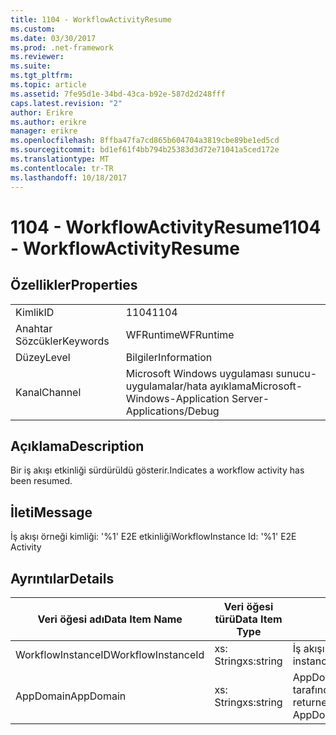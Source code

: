 ```yaml
---
title: 1104 - WorkflowActivityResume
ms.custom: 
ms.date: 03/30/2017
ms.prod: .net-framework
ms.reviewer: 
ms.suite: 
ms.tgt_pltfrm: 
ms.topic: article
ms.assetid: 7fe95d1e-34bd-43ca-b92e-587d2d248fff
caps.latest.revision: "2"
author: Erikre
ms.author: erikre
manager: erikre
ms.openlocfilehash: 8ffba47fa7cd865b604704a3819cbe89be1ed5cd
ms.sourcegitcommit: bd1ef61f4bb794b25383d3d72e71041a5ced172e
ms.translationtype: MT
ms.contentlocale: tr-TR
ms.lasthandoff: 10/18/2017
---
```

# <a name="1104---workflowactivityresume"></a><span data-ttu-id="45b17-102">1104 - WorkflowActivityResume</span><span class="sxs-lookup"><span data-stu-id="45b17-102">1104 - WorkflowActivityResume</span></span>
## <a name="properties"></a><span data-ttu-id="45b17-103">Özellikler</span><span class="sxs-lookup"><span data-stu-id="45b17-103">Properties</span></span>  
  
|||  
|-|-|  
|<span data-ttu-id="45b17-104">Kimlik</span><span class="sxs-lookup"><span data-stu-id="45b17-104">ID</span></span>|<span data-ttu-id="45b17-105">1104</span><span class="sxs-lookup"><span data-stu-id="45b17-105">1104</span></span>|  
|<span data-ttu-id="45b17-106">Anahtar Sözcükler</span><span class="sxs-lookup"><span data-stu-id="45b17-106">Keywords</span></span>|<span data-ttu-id="45b17-107">WFRuntime</span><span class="sxs-lookup"><span data-stu-id="45b17-107">WFRuntime</span></span>|  
|<span data-ttu-id="45b17-108">Düzey</span><span class="sxs-lookup"><span data-stu-id="45b17-108">Level</span></span>|<span data-ttu-id="45b17-109">Bilgiler</span><span class="sxs-lookup"><span data-stu-id="45b17-109">Information</span></span>|  
|<span data-ttu-id="45b17-110">Kanal</span><span class="sxs-lookup"><span data-stu-id="45b17-110">Channel</span></span>|<span data-ttu-id="45b17-111">Microsoft Windows uygulaması sunucu-uygulamalar/hata ayıklama</span><span class="sxs-lookup"><span data-stu-id="45b17-111">Microsoft-Windows-Application Server-Applications/Debug</span></span>|  
  
## <a name="description"></a><span data-ttu-id="45b17-112">Açıklama</span><span class="sxs-lookup"><span data-stu-id="45b17-112">Description</span></span>  
 <span data-ttu-id="45b17-113">Bir iş akışı etkinliği sürdürüldü gösterir.</span><span class="sxs-lookup"><span data-stu-id="45b17-113">Indicates a workflow activity has been resumed.</span></span>  
  
## <a name="message"></a><span data-ttu-id="45b17-114">İleti</span><span class="sxs-lookup"><span data-stu-id="45b17-114">Message</span></span>  
 <span data-ttu-id="45b17-115">İş akışı örneği kimliği: '%1' E2E etkinliği</span><span class="sxs-lookup"><span data-stu-id="45b17-115">WorkflowInstance Id: '%1' E2E Activity</span></span>  
  
## <a name="details"></a><span data-ttu-id="45b17-116">Ayrıntılar</span><span class="sxs-lookup"><span data-stu-id="45b17-116">Details</span></span>  
  
|<span data-ttu-id="45b17-117">Veri öğesi adı</span><span class="sxs-lookup"><span data-stu-id="45b17-117">Data Item Name</span></span>|<span data-ttu-id="45b17-118">Veri öğesi türü</span><span class="sxs-lookup"><span data-stu-id="45b17-118">Data Item Type</span></span>|<span data-ttu-id="45b17-119">Açıklama</span><span class="sxs-lookup"><span data-stu-id="45b17-119">Description</span></span>|  
|--------------------|--------------------|-----------------|  
|<span data-ttu-id="45b17-120">WorkflowInstanceID</span><span class="sxs-lookup"><span data-stu-id="45b17-120">WorkflowInstanceId</span></span>|<span data-ttu-id="45b17-121">xs: String</span><span class="sxs-lookup"><span data-stu-id="45b17-121">xs:string</span></span>|<span data-ttu-id="45b17-122">İş akışı örneği kimliği.</span><span class="sxs-lookup"><span data-stu-id="45b17-122">The workflow instance id.</span></span>|  
|<span data-ttu-id="45b17-123">AppDomain</span><span class="sxs-lookup"><span data-stu-id="45b17-123">AppDomain</span></span>|<span data-ttu-id="45b17-124">xs: String</span><span class="sxs-lookup"><span data-stu-id="45b17-124">xs:string</span></span>|<span data-ttu-id="45b17-125">AppDomain.CurrentDomain.FriendlyName tarafından döndürülen dize.</span><span class="sxs-lookup"><span data-stu-id="45b17-125">The string returned by AppDomain.CurrentDomain.FriendlyName.</span></span>|
